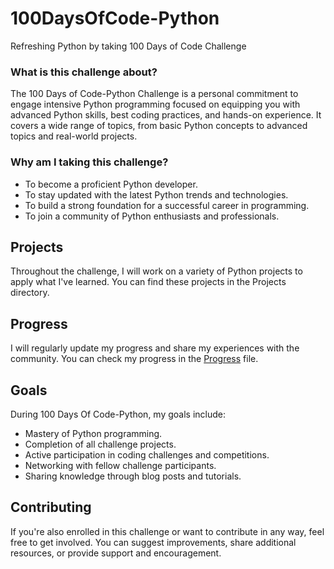 # 100DaysOfCode-Python

 Refreshing Python by taking 100 Days of Code Challenge

### What is this challenge about?
The 100 Days of Code-Python Challenge is a personal commitment to engage intensive Python programming focused on equipping you with advanced Python skills, best coding practices, and hands-on experience. It covers a wide range of topics, from basic Python concepts to advanced topics and real-world projects.

### Why am I taking this challenge?
- To become a proficient Python developer.
- To stay updated with the latest Python trends and technologies.
- To build a strong foundation for a successful career in programming.
- To join a community of Python enthusiasts and professionals.

## Projects

Throughout the challenge, I will work on a variety of Python projects to apply what I've learned. You can find these projects in the Projects directory.

## Progress

I will regularly update my progress and share my experiences with the community. You can check my progress in the [Progress](progress.md) file.

## Goals

During 100 Days Of Code-Python, my goals include:
- Mastery of Python programming.
- Completion of all challenge projects.
- Active participation in coding challenges and competitions.
- Networking with fellow challenge participants.
- Sharing knowledge through blog posts and tutorials.

## Contributing

If you're also enrolled in this challenge or want to contribute in any way, feel free to get involved. You can suggest improvements, share additional resources, or provide support and encouragement.
